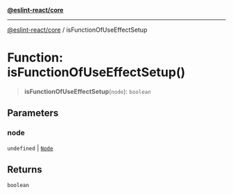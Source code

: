 [**@eslint-react/core**](../README.md)

***

[@eslint-react/core](../README.md) / isFunctionOfUseEffectSetup

# Function: isFunctionOfUseEffectSetup()

> **isFunctionOfUseEffectSetup**(`node`): `boolean`

## Parameters

### node

`undefined` | [`Node`](../-internal-/type-aliases/Node.md)

## Returns

`boolean`
